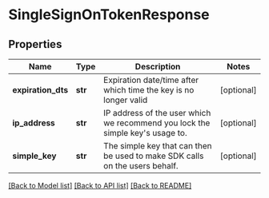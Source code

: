 # SingleSignOnTokenResponse

## Properties
Name | Type | Description | Notes
------------ | ------------- | ------------- | -------------
**expiration_dts** | **str** | Expiration date/time after which time the key is no longer valid | [optional] 
**ip_address** | **str** | IP address of the user which we recommend you lock the simple key&#39;s usage to. | [optional] 
**simple_key** | **str** | The simple key that can then be used to make SDK calls on the users behalf. | [optional] 

[[Back to Model list]](../README.md#documentation-for-models) [[Back to API list]](../README.md#documentation-for-api-endpoints) [[Back to README]](../README.md)


